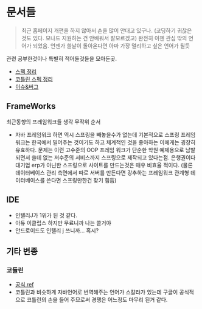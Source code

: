 # 문서들

> 최근 홈페이지 개편을 하지 않아서 손을 많이 안대고 있구나. (코딩하기 귀찮은 것도 있다. 모나드 지원하는 건 안배워서 잘모르겠고)
> 완전히 이젠 관심 밖의 언어가 되었음. 언젠가 쓸날이 돌아온다면 아마 가장 멀리하고 싶은 언어가 될듯

관련 공부한것이나 특별히 적어둘것들을 모아둔곳.

- [스펙 정리](/Compiler/Java/SPEC.md)
- [코틀린 스펙 정리](/Compiler/Java/SPEC_kotl.md)
- [이슈&버그](/Compiler/Java/ISSUE%26BUG.md)

## FrameWorks

최근동향의 프레임워크들 생각 무작위 순서

- 자바 프레임워크 하면 역시 스프링을 빼놓을수가 없는데 기본적으로 스프링 프레임워크는 한국에서 밀어주는 것이기도 하고 체계적인 것을 좋아하는 이에게는 굉장히 유효하다. 문제는 이런 고수준의 OOP 프레임 워크가 단순한 학원 예제용으로 남발되면서 쓸데 없는 저수준의 서비스까지 스프링으로 제작되고 있다는점. 은행권이다 대기업 erp가 아닌한 스프링으로 사이트를 만드는것은 매우 비효율 적이다. (물론 데이터베이스 관리 측면에서 따로 서버를 만든다면 강추하는 프레임워크 관계형 데이터베이스를 쓴다면 스프링만한건 찾기 힘듬)

## IDE

- 인텔리J가 1위가 된 것 같다.
- 아듀 이클립스 하지만 무료니까 나는 쓸거야
- 안드로이드도 인텔리 j 쓰니까... 혹시?

## 기타 변종

### 코들린

- [공식 ref](https://kotlinlang.org/docs/reference/basic-types.html)
- 코틀린과 비슷하게 자바언어로 번역해주는 언어가 스칼라가 있는데 구글이 공식적으로 코틀린의 손을 들어 주므로써 경쟁은 어느정도 마무리 된거 같다.
